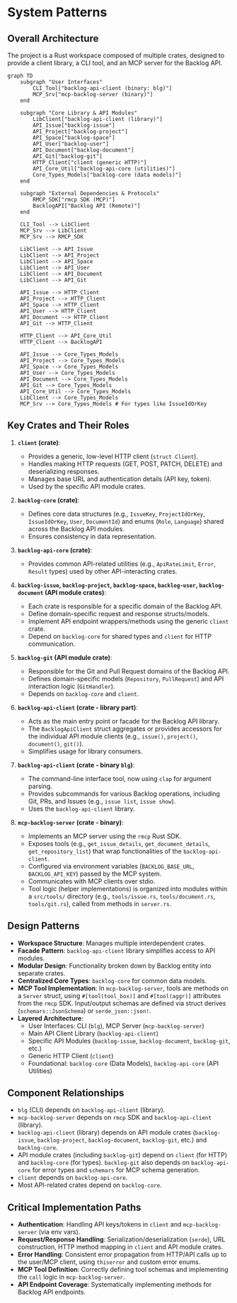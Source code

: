 # System Patterns

## Overall Architecture
The project is a Rust workspace composed of multiple crates, designed to provide a client library, a CLI tool, and an MCP server for the Backlog API.

```mermaid
graph TD
    subgraph "User Interfaces"
        CLI_Tool["backlog-api-client (binary: blg)"]
        MCP_Srv["mcp-backlog-server (binary)"]
    end

    subgraph "Core Library & API Modules"
        LibClient["backlog-api-client (library)"]
        API_Issue["backlog-issue"]
        API_Project["backlog-project"]
        API_Space["backlog-space"]
        API_User["backlog-user"]
        API_Document["backlog-document"]
        API_Git["backlog-git"]
        HTTP_Client["client (generic HTTP)"]
        API_Core_Util["backlog-api-core (utilities)"]
        Core_Types_Models["backlog-core (data models)"]
    end

    subgraph "External Dependencies & Protocols"
        RMCP_SDK["rmcp SDK (MCP)"]
        BacklogAPI["Backlog API (Remote)"]
    end

    CLI_Tool --> LibClient
    MCP_Srv --> LibClient
    MCP_Srv --> RMCP_SDK

    LibClient --> API_Issue
    LibClient --> API_Project
    LibClient --> API_Space
    LibClient --> API_User
    LibClient --> API_Document
    LibClient --> API_Git

    API_Issue --> HTTP_Client
    API_Project --> HTTP_Client
    API_Space --> HTTP_Client
    API_User --> HTTP_Client
    API_Document --> HTTP_Client
    API_Git --> HTTP_Client

    HTTP_Client --> API_Core_Util
    HTTP_Client --> BacklogAPI

    API_Issue --> Core_Types_Models
    API_Project --> Core_Types_Models
    API_Space --> Core_Types_Models
    API_User --> Core_Types_Models
    API_Document --> Core_Types_Models
    API_Git --> Core_Types_Models
    API_Core_Util --> Core_Types_Models
    LibClient --> Core_Types_Models
    MCP_Srv --> Core_Types_Models # For types like IssueIdOrKey
```

## Key Crates and Their Roles

1.  **`client` (crate)**:
    *   Provides a generic, low-level HTTP client (`struct Client`).
    *   Handles making HTTP requests (GET, POST, PATCH, DELETE) and deserializing responses.
    *   Manages base URL and authentication details (API key, token).
    *   Used by the specific API module crates.

2.  **`backlog-core` (crate)**:
    *   Defines core data structures (e.g., `IssueKey`, `ProjectIdOrKey`, `IssueIdOrKey`, `User`, `DocumentId`) and enums (`Role`, `Language`) shared across the Backlog API modules.
    *   Ensures consistency in data representation.

3.  **`backlog-api-core` (crate)**:
    *   Provides common API-related utilities (e.g., `ApiRateLimit`, `Error`, `Result` types) used by other API-interacting crates.

4.  **`backlog-issue`, `backlog-project`, `backlog-space`, `backlog-user`, `backlog-document` (API module crates)**:
    *   Each crate is responsible for a specific domain of the Backlog API.
    *   Define domain-specific request and response structs/models.
    *   Implement API endpoint wrappers/methods using the generic `client` crate.
    *   Depend on `backlog-core` for shared types and `client` for HTTP communication.

5.  **`backlog-git` (API module crate)**:
    *   Responsible for the Git and Pull Request domains of the Backlog API.
    *   Defines domain-specific models (`Repository`, `PullRequest`) and API interaction logic (`GitHandler`).
    *   Depends on `backlog-core` and `client`.

6.  **`backlog-api-client` (crate - library part)**:
    *   Acts as the main entry point or facade for the Backlog API library.
    *   The `BacklogApiClient` struct aggregates or provides accessors for the individual API module clients (e.g., `issue()`, `project()`, `document()`, `git()`).
    *   Simplifies usage for library consumers.

7.  **`backlog-api-client` (crate - binary `blg`)**:
    *   The command-line interface tool, now using `clap` for argument parsing.
    *   Provides subcommands for various Backlog operations, including Git, PRs, and Issues (e.g., `issue list`, `issue show`).
    *   Uses the `backlog-api-client` library.

8.  **`mcp-backlog-server` (crate - binary)**:
    *   Implements an MCP server using the `rmcp` Rust SDK.
    *   Exposes tools (e.g., `get_issue_details`, `get_document_details`, `get_repository_list`) that wrap functionalities of the `backlog-api-client`.
    *   Configured via environment variables (`BACKLOG_BASE_URL`, `BACKLOG_API_KEY`) passed by the MCP system.
    *   Communicates with MCP clients over stdio.
    *   Tool logic (helper implementations) is organized into modules within a `src/tools/` directory (e.g., `tools/issue.rs`, `tools/document.rs`, `tools/git.rs`), called from methods in `server.rs`.

## Design Patterns
-   **Workspace Structure**: Manages multiple interdependent crates.
-   **Facade Pattern**: `backlog-api-client` library simplifies access to API modules.
-   **Modular Design**: Functionality broken down by Backlog entity into separate crates.
-   **Centralized Core Types**: `backlog-core` for common data models.
-   **MCP Tool Implementation**: In `mcp-backlog-server`, tools are methods on a `Server` struct, using `#[tool(tool_box)]` and `#[tool(aggr)]` attributes from the `rmcp` SDK. Input/output schemas are defined via struct derives (`schemars::JsonSchema`) or `serde_json::json!`.
-   **Layered Architecture**:
    -   User Interfaces: CLI (`blg`), MCP Server (`mcp-backlog-server`)
    -   Main API Client Library (`backlog-api-client`)
    -   Specific API Modules (`backlog-issue`, `backlog-document`, `backlog-git`, etc.)
    -   Generic HTTP Client (`client`)
    -   Foundational: `backlog-core` (Data Models), `backlog-api-core` (API Utilities)

## Component Relationships
-   `blg` (CLI) depends on `backlog-api-client` (library).
-   `mcp-backlog-server` depends on `rmcp` SDK and `backlog-api-client` (library).
-   `backlog-api-client` (library) depends on API module crates (`backlog-issue`, `backlog-project`, `backlog-document`, `backlog-git`, etc.) and `backlog-core`.
-   API module crates (including `backlog-git`) depend on `client` (for HTTP) and `backlog-core` (for types). `backlog-git` also depends on `backlog-api-core` for error types and `schemars` for MCP schema generation.
-   `client` depends on `backlog-api-core`.
-   Most API-related crates depend on `backlog-core`.

## Critical Implementation Paths
-   **Authentication**: Handling API keys/tokens in `client` and `mcp-backlog-server` (via env vars).
-   **Request/Response Handling**: Serialization/deserialization (`serde`), URL construction, HTTP method mapping in `client` and API module crates.
-   **Error Handling**: Consistent error propagation from HTTP/API calls up to the user/MCP client, using `thiserror` and custom error enums.
-   **MCP Tool Definition**: Correctly defining tool schemas and implementing the `call` logic in `mcp-backlog-server`.
-   **API Endpoint Coverage**: Systematically implementing methods for Backlog API endpoints.
